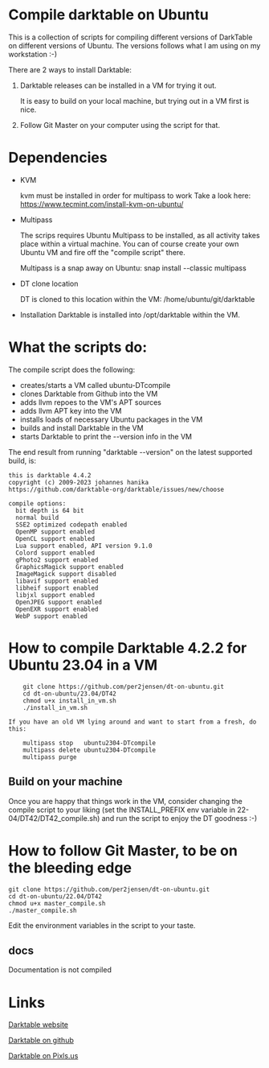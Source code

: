 # Compile darktable on Ubuntu
This is a collection of scripts for compiling different versions of DarkTable 
on different versions of Ubuntu. The versions follows what I am using on my 
workstation :-)

There are 2 ways to install Darktable:
  1. Darktable releases can be installed in a VM for trying it out.

        It is easy to build on your local machine, but trying out in a VM first is nice.
  
  2. Follow Git Master on your computer using the script for that.


# Dependencies
* KVM 

    kvm must be installed in order for multipass to work
    Take a look here: https://www.tecmint.com/install-kvm-on-ubuntu/

* Multipass
    
    The scrips requires Ubuntu Multipass to be installed, as all activity
    takes place within a virtual machine. You can of course create your own 
    Ubuntu VM and fire off the "compile script" there.

    Multipass is a snap away on Ubuntu: 
        snap install --classic multipass

* DT clone location

    DT is cloned to this location within the VM: /home/ubuntu/git/darktable

* Installation
    Darktable is installed into /opt/darktable within the VM.
      


# What the scripts do:
The compile script does the following:

*    creates/starts a VM called ubuntu<version>-DTcompile
*    clones Darktable from Github into the VM
*    adds llvm repoes to the VM's APT sources
*    adds llvm APT key into the VM
*    installs loads of necessary Ubuntu packages in the VM
*    builds and install Darktable in the VM
*    starts Darktable to print the --version info in the VM

The end result from running "darktable --version" on the latest supported build, is:
````
this is darktable 4.4.2
copyright (c) 2009-2023 johannes hanika
https://github.com/darktable-org/darktable/issues/new/choose

compile options:
  bit depth is 64 bit
  normal build
  SSE2 optimized codepath enabled
  OpenMP support enabled
  OpenCL support enabled
  Lua support enabled, API version 9.1.0
  Colord support enabled
  gPhoto2 support enabled
  GraphicsMagick support enabled
  ImageMagick support disabled
  libavif support enabled
  libheif support enabled
  libjxl support enabled
  OpenJPEG support enabled
  OpenEXR support enabled
  WebP support enabled
````

# How to compile Darktable 4.2.2 for Ubuntu 23.04 in a VM
````
    git clone https://github.com/per2jensen/dt-on-ubuntu.git
    cd dt-on-ubuntu/23.04/DT42
    chmod u+x install_in_vm.sh
    ./install_in_vm.sh
````
    If you have an old VM lying around and want to start from a fresh, do this:
````
    multipass stop   ubuntu2304-DTcompile
    multipass delete ubuntu2304-DTcompile
    multipass purge 
````


## Build on your machine
Once you are happy that things work in the VM, consider changing
the compile script to your liking (set the INSTALL_PREFIX env variable in 22-04/DT42/DT42_compile.sh)
and run the script to enjoy the DT goodness :-)



# How to follow Git Master, to be on the bleeding edge
    git clone https://github.com/per2jensen/dt-on-ubuntu.git
    cd dt-on-ubuntu/22.04/DT42
    chmod u+x master_compile.sh
    ./master_compile.sh

Edit the environment variables in the script to your taste.


## docs
Documentation is not compiled
  
# Links
  [Darktable website](https://www.darktable.org/)
  
  [Darktable on github](https://github.com/darktable-org/darktable)
  
  [Darktable on Pixls.us](https://discuss.pixls.us/c/software/darktable/19)

